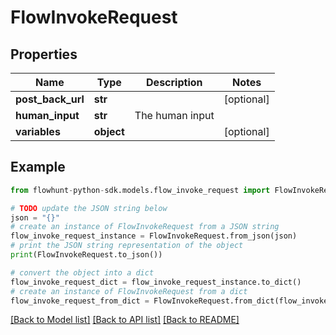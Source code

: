 # FlowInvokeRequest


## Properties

Name | Type | Description | Notes
------------ | ------------- | ------------- | -------------
**post_back_url** | **str** |  | [optional] 
**human_input** | **str** | The human input | 
**variables** | **object** |  | [optional] 

## Example

```python
from flowhunt-python-sdk.models.flow_invoke_request import FlowInvokeRequest

# TODO update the JSON string below
json = "{}"
# create an instance of FlowInvokeRequest from a JSON string
flow_invoke_request_instance = FlowInvokeRequest.from_json(json)
# print the JSON string representation of the object
print(FlowInvokeRequest.to_json())

# convert the object into a dict
flow_invoke_request_dict = flow_invoke_request_instance.to_dict()
# create an instance of FlowInvokeRequest from a dict
flow_invoke_request_from_dict = FlowInvokeRequest.from_dict(flow_invoke_request_dict)
```
[[Back to Model list]](../README.md#documentation-for-models) [[Back to API list]](../README.md#documentation-for-api-endpoints) [[Back to README]](../README.md)



